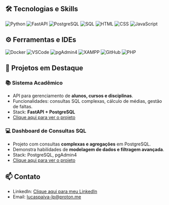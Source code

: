 ## 🛠 Tecnologias e Skills

![Python](https://img.shields.io/badge/Python-3776AB?style=for-the-badge&logo=python&logoColor=white)
![FastAPI](https://img.shields.io/badge/FastAPI-009688?style=for-the-badge&logo=fastapi&logoColor=white)
![PostgreSQL](https://img.shields.io/badge/PostgreSQL-4169E1?style=for-the-badge&logo=postgresql&logoColor=white)
![SQL](https://img.shields.io/badge/SQL-FF0000?style=for-the-badge&logo=mysql&logoColor=white)
![HTML](https://img.shields.io/badge/HTML-E34F26?style=for-the-badge&logo=html5&logoColor=white)
![CSS](https://img.shields.io/badge/CSS-1572B6?style=for-the-badge&logo=css3&logoColor=white)
![JavaScript](https://img.shields.io/badge/JavaScript-F7DF1E?style=for-the-badge&logo=javascript&logoColor=black)

## ⚙️ Ferramentas e IDEs

![Docker](https://img.shields.io/badge/Docker-2496ED?style=for-the-badge&logo=docker&logoColor=white)
![VSCode](https://img.shields.io/badge/VSCode-007ACC?style=for-the-badge&logo=visual-studio-code&logoColor=white)
![pgAdmin4](https://img.shields.io/badge/pgAdmin4-313131?style=for-the-badge&logo=postgresql&logoColor=white)
![XAMPP](https://img.shields.io/badge/XAMPP-FBBE2E?style=for-the-badge&logo=xampp&logoColor=white)
![GitHub](https://img.shields.io/badge/GitHub-181717?style=for-the-badge&logo=github&logoColor=white)
![PHP](https://img.shields.io/badge/PHP-777BB4?style=for-the-badge&logo=php&logoColor=white)

## 🚀 Projetos em Destaque

### 📚 Sistema Acadêmico
- API para gerenciamento de **alunos, cursos e disciplinas**.
- Funcionalidades: consultas SQL complexas, cálculo de médias, gestão de faltas.
- Stack: **FastAPI + PostgreSQL**
- [Clique aqui para ver o projeto](#)

### 💻 Dashboard de Consultas SQL
- Projeto com consultas **complexas e agregações** em PostgreSQL.
- Demonstra habilidades de **modelagem de dados e filtragem avançada**.
- Stack: PostgreSQL, pgAdmin4
- [Clique aqui para ver o projeto](#)


## 📫 Contato

- LinkedIn: [Clique aqui para meu LinkedIn](https://www.linkedin.com/in/lucaspaiva-lp/)
- Email: lucaspaiva-lp@proton.me


